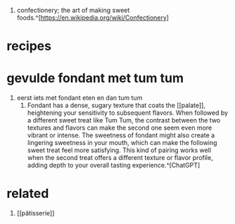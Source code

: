 1. confectionery; the art of making sweet foods.^[https://en.wikipedia.org/wiki/Confectionery]

# recipes
# gevulde fondant met tum tum
1. eerst iets met fondant eten en dan tum tum
	1. Fondant has a dense, sugary texture that coats the [[palate]], heightening your sensitivity to subsequent flavors. When followed by a different sweet treat like Tum Tum, the contrast between the two textures and flavors can make the second one seem even more vibrant or intense. The sweetness of fondant might also create a lingering sweetness in your mouth, which can make the following sweet treat feel more satisfying. This kind of pairing works well when the second treat offers a different texture or flavor profile, adding depth to your overall tasting experience.^[ChatGPT]

# related
1. [[pâtisserie]]